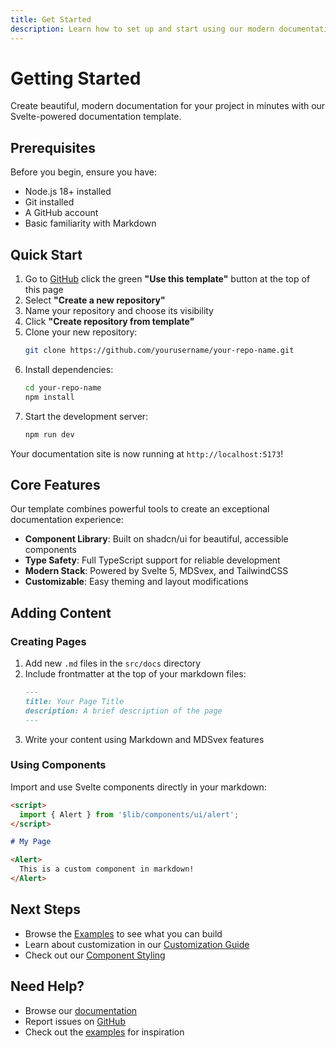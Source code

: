 ```yaml
---
title: Get Started
description: Learn how to set up and start using our modern documentation template built with Svelte 5, MDSvex, and Tailwind CSS.
---
```


# Getting Started

Create beautiful, modern documentation for your project in minutes with our Svelte-powered documentation template.

## Prerequisites

Before you begin, ensure you have:

- Node.js 18+ installed
- Git installed
- A GitHub account
- Basic familiarity with Markdown

## Quick Start

1. Go to [GitHub](https://github.com/code-gio/svelte-docs-starter) click the green **"Use this template"** button at the top of this page
2. Select **"Create a new repository"**
3. Name your repository and choose its visibility
4. Click **"Create repository from template"**
5. Clone your new repository:
   ```bash
   git clone https://github.com/yourusername/your-repo-name.git
   ```
6. Install dependencies:
   ```bash
   cd your-repo-name
   npm install
   ```
7. Start the development server:
   ```bash
   npm run dev
   ```

Your documentation site is now running at `http://localhost:5173`!

## Core Features

Our template combines powerful tools to create an exceptional documentation experience:

- **Component Library**: Built on shadcn/ui for beautiful, accessible components
- **Type Safety**: Full TypeScript support for reliable development
- **Modern Stack**: Powered by Svelte 5, MDSvex, and TailwindCSS
- **Customizable**: Easy theming and layout modifications

## Adding Content

### Creating Pages

1. Add new `.md` files in the `src/docs` directory
2. Include frontmatter at the top of your markdown files:
   ```markdown
   ---
   title: Your Page Title
   description: A brief description of the page
   ---
   ```
3. Write your content using Markdown and MDSvex features

### Using Components

Import and use Svelte components directly in your markdown:

```markdown
<script>
  import { Alert } from '$lib/components/ui/alert';
</script>

# My Page

<Alert>
  This is a custom component in markdown!
</Alert>
```

## Next Steps

- Browse the [Examples](/docs/examples) to see what you can build
- Learn about customization in our [Customization Guide](/docs/customize)
- Check out our [Component Styling](/docs/styling/theme)

## Need Help?

- Browse our [documentation](/docs)
- Report issues on [GitHub](https://github.com/code-gio/svelte-docs-starter/issues)
- Check out the [examples](/docs/examples) for inspiration
